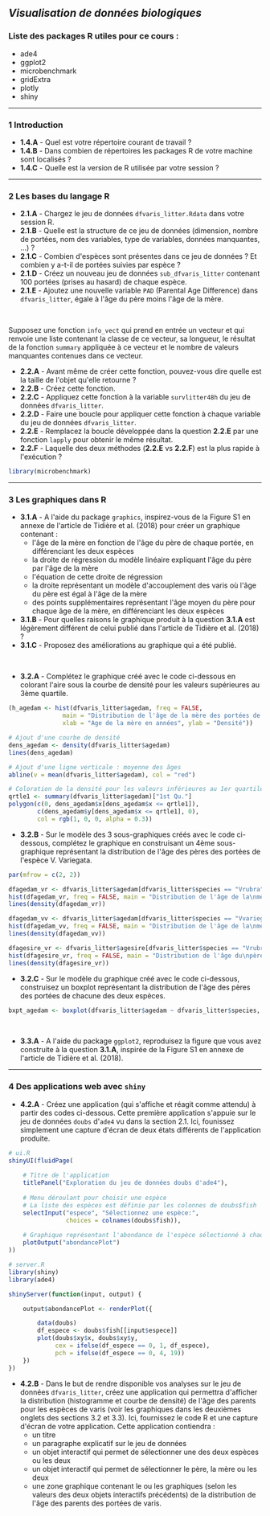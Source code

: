 *Visualisation de données biologiques*
-------------

### Liste des packages R utiles pour ce cours :

- ade4
- ggplot2
- microbenchmark
- gridExtra
- plotly
- shiny

-------------------


### 1 Introduction


- **1.4.A** - Quel est votre répertoire courant de travail ?
- **1.4.B** - Dans combien de répertoires les packages R de votre machine sont localisés ?
- **1.4.C** - Quelle est la version de R utilisée par votre session ?

-------------------


### 2 Les bases du langage R

- **2.1.A** - Chargez le jeu de données `dfvaris_litter.Rdata` dans votre session R.
- **2.1.B** - Quelle est la structure de ce jeu de données (dimension, nombre de portées, nom des variables, type de variables, données manquantes, ...) ?
- **2.1.C** - Combien d'espèces sont présentes dans ce jeu de données ? Et combien y a-t-il de portées suivies par espèce ?
- **2.1.D** - Créez un nouveau jeu de données `sub_dfvaris_litter` contenant 100 portées (prises au hasard) de chaque espèce.
- **2.1.E** - Ajoutez une nouvelle variable `PAD` (Parental Age Difference) dans `dfvaris_litter`, égale à l'âge du père moins l'âge de la mère.

<br>

Supposez une fonction `info_vect` qui prend en entrée un vecteur et qui renvoie une liste contenant la classe de ce vecteur, sa longueur, le résultat de la fonction `summary` appliquée à ce vecteur et le nombre de valeurs manquantes contenues dans ce vecteur.

- **2.2.A** - Avant même de créer cette fonction, pouvez-vous dire quelle est la taille de l'objet qu'elle retourne ?
- **2.2.B** - Créez cette fonction.
- **2.2.C** - Appliquez cette fonction à la variable `survlitter48h` du jeu de données `dfvaris_litter`.
- **2.2.D** - Faire une boucle pour appliquer cette fonction à chaque variable du jeu de données `dfvaris_litter`.
- **2.2.E** - Remplacez la boucle développée dans la question **2.2.E** par une fonction `lapply` pour obtenir le même résultat.
- **2.2.F** - Laquelle des deux méthodes (**2.2.E** vs **2.2.F**) est la plus rapide à l'exécution ?
```r
library(microbenchmark)
```


-------------------

### 3 Les graphiques dans R


- **3.1.A** - A l'aide du package `graphics`, inspirez-vous de la Figure S1 en annexe de l'article de Tidière et al. (2018) pour créer un graphique contenant :
  - l'âge de la mère en fonction de l'âge du père de chaque portée, en différenciant les deux espèces
  - la droite de régression du modèle linéaire expliquant l'âge du père par l'âge de la mère
  - l'équation de cette droite de régression
  - la droite représentant un modèle d'accouplement des varis où l'âge du père est égal à l'âge de la mère
  - des points supplémentaires représentant l'âge moyen du père pour chaque âge de la mère, en différenciant les deux espèces
- **3.1.B** - Pour quelles raisons le graphique produit à la question **3.1.A** est légèrement différent de celui publié dans l'article de Tidière et al. (2018) ?
- **3.1.C** - Proposez des améliorations au graphique qui a été publié.

<br>

- **3.2.A** - Complétez le graphique créé avec le code ci-dessous en colorant l'aire sous la courbe de densité pour les valeurs supérieures au 3ème quartile.
```r
(h_agedam <- hist(dfvaris_litter$agedam, freq = FALSE, 
               main = "Distribution de l'âge de la mère des portées de varis",
               xlab = "Age de la mère en années", ylab = "Densité"))

# Ajout d'une courbe de densité
dens_agedam <- density(dfvaris_litter$agedam)
lines(dens_agedam)

# Ajout d'une ligne verticale : moyenne des âges
abline(v = mean(dfvaris_litter$agedam), col = "red")

# Coloration de la densité pour les valeurs inférieures au 1er quartile
qrtle1 <- summary(dfvaris_litter$agedam)["1st Qu."]
polygon(c(0, dens_agedam$x[dens_agedam$x <= qrtle1]), 
        c(dens_agedam$y[dens_agedam$x <= qrtle1], 0), 
        col = rgb(1, 0, 0, alpha = 0.3))
```
- **3.2.B** - Sur le modèle des 3 sous-graphiques créés avec le code ci-dessous, complétez le graphique en construisant un 4ème sous-graphique représentant la distribution de l'âge des pères des portées de l'espèce V. Variegata.
```r
par(mfrow = c(2, 2))

dfagedam_vr <- dfvaris_litter$agedam[dfvaris_litter$species == "Vrubra"]
hist(dfagedam_vr, freq = FALSE, main = "Distribution de l'âge de la\nmère des portées de V. Rubra", xlab = "Age de la mère", ylab = "Densité", col = "#69b3a2")
lines(density(dfagedam_vr))

dfagedam_vv <- dfvaris_litter$agedam[dfvaris_litter$species == "Vvariegata"]
hist(dfagedam_vv, freq = FALSE, main = "Distribution de l'âge de la\nmère des portées de V. Variegata", xlab = "Age de la mère", ylab = "", col = "#404080")
lines(density(dfagedam_vv))

dfagesire_vr <- dfvaris_litter$agesire[dfvaris_litter$species == "Vrubra"]
hist(dfagesire_vr, freq = FALSE, main = "Distribution de l'âge du\npère des portées de V. Rubra", xlab = "Age du père", ylab = "Densité", col = "#69b3a2")
lines(density(dfagesire_vr))
```
- **3.2.C** - Sur le modèle du graphique créé avec le code ci-dessous, construisez un boxplot représentant la distribution de l'âge des pères des portées de chacune des deux espèces.
```r
bxpt_agedam <- boxplot(dfvaris_litter$agedam ~ dfvaris_litter$species, xlab = "", ylab = "Age de la mère", col = c("#69b3a2", "#404080"))
```

<br>

- **3.3.A** - A l'aide du package `ggplot2`, reproduisez la figure que vous avez construite à la question **3.1.A**, inspirée de la Figure S1 en annexe de l'article de Tidière et al. (2018). 


-------------------


### 4 Des applications web avec `shiny`

- **4.2.A** - Créez une application (qui s'affiche et réagit comme attendu) à partir des codes ci-dessous.
Cette première application s'appuie sur le jeu de données `doubs` d'`ade4` vu dans la section 2.1.
Ici, founissez simplement une capture d'écran de deux états différents de l'application produite.
```r
# ui.R
shinyUI(fluidPage(
    
    # Titre de l'application
    titlePanel("Exploration du jeu de données doubs d'ade4"),
    
    # Menu déroulant pour choisir une espèce
    # La liste des espèces est définie par les colonnes de doubs$fish
    selectInput("espece", "Sélectionnez une espèce:",
                choices = colnames(doubs$fish)),
    
    # Graphique représentant l'abondance de l'espèce sélectionné à chaque position géographique (doubs$xy)
    plotOutput("abondancePlot")
))

# server.R
library(shiny)
library(ade4)

shinyServer(function(input, output) {

    output$abondancePlot <- renderPlot({

        data(doubs)
        df_espece <- doubs$fish[[input$espece]]
        plot(doubs$xy$x, doubs$xy$y, 
             cex = ifelse(df_espece == 0, 1, df_espece),
             pch = ifelse(df_espece == 0, 4, 19))
    })
})
```


- **4.2.B** - Dans le but de rendre disponible vos analyses sur le jeu de données `dfvaris_litter`, créez une application qui permettra d'afficher la distribution (histogramme et courbe de densité) de l'âge des parents pour les espèces de varis (voir les graphiques dans les deuxièmes onglets des sections 3.2 et 3.3). 
Ici, fournissez le code R et une capture d'écran de votre application.
Cette application contiendra :
  - un titre
  - un paragraphe explicatif sur le jeu de données
  - un objet interactif qui permet de sélectionner une des deux espèces ou les deux
  - un objet interactif qui permet de sélectionner le père, la mère ou les deux
  - une zone graphique contenant le ou les graphiques (selon les valeurs des deux objets interactifs précédents) de la distribution de l'âge des parents des portées de varis.


